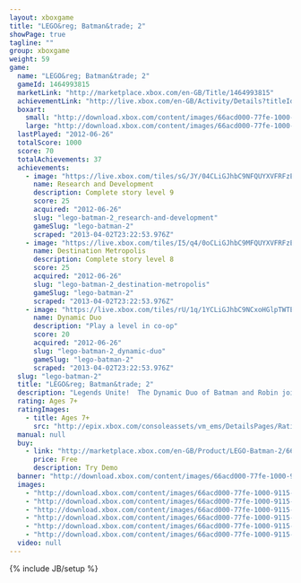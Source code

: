```yaml
---
layout: xboxgame
title: "LEGO&reg; Batman&trade; 2"
showPage: true
tagline: ""
group: xboxgame
weight: 59
game: 
  name: "LEGO&reg; Batman&trade; 2"
  gameId: 1464993815
  marketLink: "http://marketplace.xbox.com/en-GB/Title/1464993815"
  achievementLink: "http://live.xbox.com/en-GB/Activity/Details?titleId=1464993815"
  boxart: 
    small: "http://download.xbox.com/content/images/66acd000-77fe-1000-9115-d80257520817/1033/boxartsm.jpg"
    large: "http://download.xbox.com/content/images/66acd000-77fe-1000-9115-d80257520817/1033/boxartlg.jpg"
  lastPlayed: "2012-06-26"
  totalScore: 1000
  score: 70
  totalAchievements: 37
  achievements: 
    - image: "https://live.xbox.com/tiles/sG/JY/04CLiGJhbC9NFQUYXVFRFzE3L2FjaC8wLzkAAAAA5+fn-Hdiqw==.jpg"
      name: Research and Development
      description: Complete story level 9
      score: 25
      acquired: "2012-06-26"
      slug: "lego-batman-2_research-and-development"
      gameSlug: "lego-batman-2"
      scraped: "2013-04-02T23:22:53.976Z"
    - image: "https://live.xbox.com/tiles/I5/q4/0oCLiGJhbC9MFQUYXVFRFzE3L2FjaC8wLzgAAAAA5+fn-ZeaOA==.jpg"
      name: Destination Metropolis
      description: Complete story level 8
      score: 25
      acquired: "2012-06-26"
      slug: "lego-batman-2_destination-metropolis"
      gameSlug: "lego-batman-2"
      scraped: "2013-04-02T23:22:53.976Z"
    - image: "https://live.xbox.com/tiles/rU/1q/1YCLiGJhbC9NCxoHGlpTWTE3L2FjaC8wLzE5AAAAAOfn5-pFTbE=.jpg"
      name: Dynamic Duo
      description: "Play a level in co-op"
      score: 20
      acquired: "2012-06-26"
      slug: "lego-batman-2_dynamic-duo"
      gameSlug: "lego-batman-2"
      scraped: "2013-04-02T23:22:53.976Z"
  slug: "lego-batman-2"
  title: "LEGO&reg; Batman&trade; 2"
  description: "Legends Unite!  The Dynamic Duo of Batman and Robin join other famous super heroes from the DC Universe including Superman, Wonder Woman and Green Lantern to save Gotham City from destruction at the hands of the notorious villains Lex Luthor and the Joker.  Collect 50 DC Comics characters,  flex your new super abilities, and master new suits and gadgets.  Players can also explore Gotham City and unlock a variety of cool vehicles."
  rating: Ages 7+
  ratingImages: 
    - title: Ages 7+
      src: "http://epix.xbox.com/consoleassets/vm_ems/DetailsPages/RatingSystemID/14/default/Values/14002.png"
  manual: null
  buy: 
    - link: "http://marketplace.xbox.com/en-GB/Product/LEGO-Batman-2/66acd000-77fe-1000-9115-d80257520817?nosplash=1&amp;purchase=1&amp;DownloadType=GameDemo"
      price: Free
      description: Try Demo
  banner: "http://download.xbox.com/content/images/66acd000-77fe-1000-9115-d80257520817/1033/banner.png"
  images: 
    - "http://download.xbox.com/content/images/66acd000-77fe-1000-9115-d80257520817/1033/screenlg1.jpg"
    - "http://download.xbox.com/content/images/66acd000-77fe-1000-9115-d80257520817/1033/screenlg2.jpg"
    - "http://download.xbox.com/content/images/66acd000-77fe-1000-9115-d80257520817/1033/screenlg3.jpg"
    - "http://download.xbox.com/content/images/66acd000-77fe-1000-9115-d80257520817/1033/screenlg4.jpg"
    - "http://download.xbox.com/content/images/66acd000-77fe-1000-9115-d80257520817/1033/screenlg5.jpg"
    - "http://download.xbox.com/content/images/66acd000-77fe-1000-9115-d80257520817/1033/screenlg6.jpg"
  video: null
---
```

{% include JB/setup %}